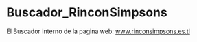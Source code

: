 Buscador_RinconSimpsons
=======================

El Buscador Interno de la pagina web: www.rinconsimpsons.es.tl
